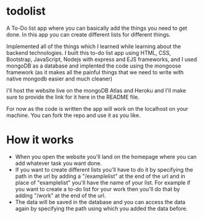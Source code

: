 # todolist
A To-Do list app where you can basically add the things you need to get done. In this app you can create different lists for different things.

Implemented all of the things which I learned while learning about the backend technologies. I built this to-do list app using HTML, CSS, Bootstrap, JavaScript, Nodejs with express and EJS frameworks, and I used mongoDB as a database and implented the code using the mongoose framework (as it makes all the painful things that we need to write with native mongodb easier and much cleaner)

I'll host the website live on the mongoDB Atlas and Heroku and I'll make sure to provide the link for it here in the README file.

For now as the code is written the app will work on the localhost on your machine. You can fork the repo and use it as you like.

# How it works
- When you open the website you'll land on the homepage where you can add whatever task you want done.
- If you want to create different lists you'll have to do it by specifying the path in the url by adding a "/examplelist" at the end of the url and in place of "examplelist" you'll have the name of your list. For example if you want to create a to-do list for your work then you'll do that by adding "/work" at the end of the url.
- The data will be saved in the database and you can access the data again by specifying the path using which you added the data before. 
